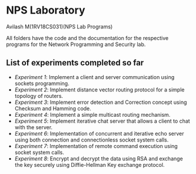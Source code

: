 # NPS Laboratory

Avilash M(1RV18CS031)(NPS Lab Programs)

All folders have the code and the documentation for the respective programs for the Network Programming and Security lab.

## List of experiments completed so far
- *Experiment 1*: Implement a client and server communication using sockets programming.
- *Experiment 2*: Implement distance vector routing protocol for a simple topology of routers.
- *Experiment 3*: Implement error detection and Correction concept using Checksum and Hamming code.
- *Experiment 4*: Implement a simple multicast routing mechanism.
- *Experiment 5*: Implement iterative chat server that allows a client to chat with the server.
- *Experiment 6*: Implementation of concurrent and iterative echo server using both connection and connectionless socket system calls.
- *Experiment 7*: Implementation of remote command execution using socket system calls.
- *Experiment 8*: Encrypt and decrypt the data using RSA and exchange the key securely using Diffie-Hellman Key exchange protocol.
